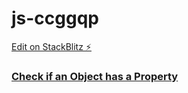 # js-ccggqp

[Edit on StackBlitz ⚡️](https://stackblitz.com/edit/js-ccggqp)

### [Check if an Object has a Property](https://www.freecodecamp.org/learn/javascript-algorithms-and-data-structures/basic-data-structures/check-if-an-object-has-a-property)
